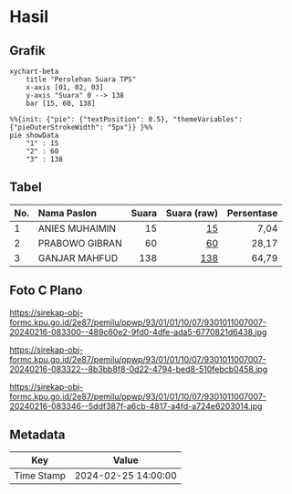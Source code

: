 # Hasil

## Grafik

```mermaid
xychart-beta
    title "Perolehan Suara TPS"
    x-axis [01, 02, 03]
    y-axis "Suara" 0 --> 138
    bar [15, 60, 138]
```

```mermaid
%%{init: {"pie": {"textPosition": 0.5}, "themeVariables": {"pieOuterStrokeWidth": "5px"}} }%%
pie showData
    "1" : 15
    "2" : 60
    "3" : 138
```

## Tabel

| No. | Nama Paslon    | Suara | Suara (raw) | Persentase |
|:--- |:-------------- | -----:| -----------:| ----------:|
| 1   | ANIES MUHAIMIN | 15    | [15][p-1]   | 7,04       |
| 2   | PRABOWO GIBRAN | 60    | [60][p-2]   | 28,17      |
| 3   | GANJAR MAHFUD  | 138   | [138][p-3]  | 64,79      |


[p-1]: https://github.com/gigit-pemilu/pemilu-2024-93-papua-selatan/blob/main/pilpres/hitung-suara/sub/93-papua-selatan/sub/01-merauke/sub/01-merauke/sub/1007-rimba-jaya/sub/007-tps/sub/paslon-1.txt
[p-2]: https://github.com/gigit-pemilu/pemilu-2024-93-papua-selatan/blob/main/pilpres/hitung-suara/sub/93-papua-selatan/sub/01-merauke/sub/01-merauke/sub/1007-rimba-jaya/sub/007-tps/sub/paslon-2.txt
[p-3]: https://github.com/gigit-pemilu/pemilu-2024-93-papua-selatan/blob/main/pilpres/hitung-suara/sub/93-papua-selatan/sub/01-merauke/sub/01-merauke/sub/1007-rimba-jaya/sub/007-tps/sub/paslon-3.txt

## Foto C Plano

https://sirekap-obj-formc.kpu.go.id/2e87/pemilu/ppwp/93/01/01/10/07/9301011007007-20240216-083300--489c60e2-9fd0-4dfe-ada5-6770821d6438.jpg

https://sirekap-obj-formc.kpu.go.id/2e87/pemilu/ppwp/93/01/01/10/07/9301011007007-20240216-083322--8b3bb8f8-0d22-4794-bed8-510febcb0458.jpg

https://sirekap-obj-formc.kpu.go.id/2e87/pemilu/ppwp/93/01/01/10/07/9301011007007-20240216-083346--5ddf387f-a6cb-4817-a4fd-a724e6203014.jpg


## Metadata

| Key        | Value               |
| ---------- | ------------------- |
| Time Stamp | 2024-02-25 14:00:00 |



